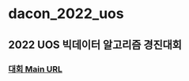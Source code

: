 # dacon_2022_uos
## 2022 UOS 빅데이터 알고리즘 경진대회

### [대회 Main URL](https://dacon.io/competitions/official/236029/overview/description)
